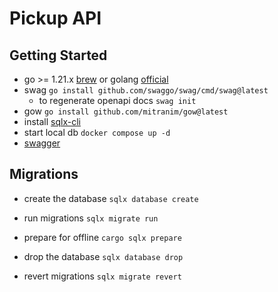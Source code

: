 # Pickup API

## Getting Started

- go >= 1.21.x [brew](https://formulae.brew.sh/formula/go) or golang [official](https://go.dev/doc/install)
- swag `go install github.com/swaggo/swag/cmd/swag@latest`
  - to regenerate openapi docs `swag init`
- gow `go install github.com/mitranim/gow@latest`
- install [sqlx-cli](https://github.com/launchbadge/sqlx/tree/main/sqlx-cli)
- start local db `docker compose up -d`
- [swagger](https://petstore.swagger.io/?url=http://localhost:3000/openapi.json)

## Migrations

- create the database `sqlx database create`
- run migrations `sqlx migrate run`
- prepare for offline `cargo sqlx prepare`

- drop the database `sqlx database drop`
- revert migrations `sqlx migrate revert`
